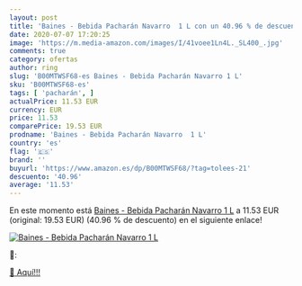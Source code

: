 ```yaml
---
layout: post
title: 'Baines - Bebida Pacharán Navarro  1 L con un 40.96 % de descuento'
date: 2020-07-07 17:20:25
image: 'https://m.media-amazon.com/images/I/41voee1Ln4L._SL400_.jpg'
comments: true
category: ofertas
author: ring
slug: 'B00MTWSF68-es Baines - Bebida Pacharán Navarro 1 L'
sku: 'B00MTWSF68-es'
tags: [ 'pacharán', ]
actualPrice: 11.53 EUR
currency: EUR
price: 11.53
comparePrice: 19.53 EUR
prodname: 'Baines - Bebida Pacharán Navarro  1 L'
country: 'es'
flag: '🇪🇸'
brand: ''
buyurl: 'https://www.amazon.es/dp/B00MTWSF68/?tag=tolees-21'
descuento: '40.96'
average: '11.53'
---
```


En este momento está [Baines - Bebida Pacharán Navarro  1 L](https://www.amazon.es/dp/B00MTWSF68/?tag=tolees-21) a 11.53 EUR (original: 19.53 EUR) (40.96 %  de descuento) en el siguiente enlace!

[![Baines - Bebida Pacharán Navarro  1 L](https://m.media-amazon.com/images/I/41voee1Ln4L._SL400_.jpg)](https://www.amazon.es/dp/B00MTWSF68/?tag=tolees-21)

🔎:


[🛒 Aquí!!!](https://www.amazon.es/dp/B00MTWSF68/?tag=tolees-21)
